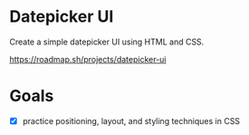 # Datepicker UI

Create a simple datepicker UI using HTML and CSS.

https://roadmap.sh/projects/datepicker-ui

# Goals

- [x] practice positioning, layout, and styling techniques in CSS
